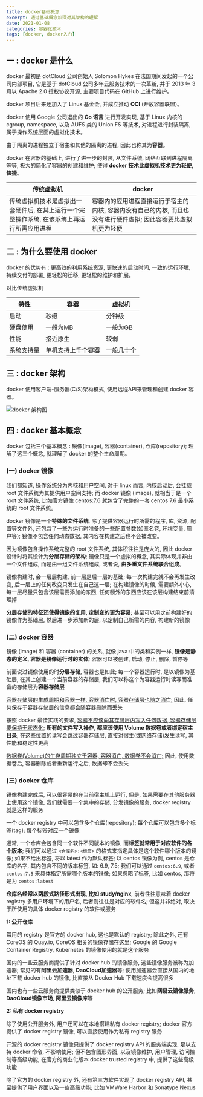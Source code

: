 ```yaml
---
title: docker基础概念
excerpt: 通过基础概念加深对其架构的理解
date: 2021-01-08
categories: 容器化技术
tags: [docker, docker入门]
---
```




## 一 : docker 是什么

docker 最初是 dotCloud 公司创始人 Solomon Hykes 在法国期间发起的一个公司内部项目, 它是基于 dotCloud 公司多年云服务技术的一次革新, 并于 2013 年 3 月以 Apache 2.0 授权协议开源, 主要项目代码在 GitHub 上进行维护。

docker 项目后来还加入了 Linux 基金会, 并成立推动 **OCI** (开放容器联盟)。

docker 使用 Google 公司退出的 **Go 语言** 进行开发实现, 基于 Linux 内核的 cgroup, namespace, 以及 AUFS 类的 Union FS 等技术, 对进程进行封装隔离, 属于操作系统层面的虚拟化技术。

由于隔离的进程独立于宿主和其他的隔离的进程, 因此也称其为**容器**。

docker 在容器的基础上, 进行了进一步的封装, 从文件系统, 网络互联到进程隔离等等, 极大的简化了容器的创建和维护; 使得 **docker 技术比虚拟机技术更为轻便, 快捷**。

| 传统虚拟机                                                   | docker                                                       |
| ------------------------------------------------------------ | ------------------------------------------------------------ |
| 传统虚拟机技术是虚拟出一套硬件后, 在其上运行一个完整操作系统, 在该系统上再运行所需应用进程 | 容器内的应用进程直接运行于宿主的内核, 容器内没有自己的内核, 而且也没有进行硬件虚拟; 因此容器要比虚拟机更为轻便 |



## 二 : 为什么要使用 docker

docker 的优势有 : 更高效的利用系统资源, 更快速的启动时间, 一致的运行环境, 持续交付的部署, 更轻松的迁移, 更轻松的维护和扩展。

对比传统虚拟机

| 特性       | 容器               | 虚拟机     |
| ---------- | ------------------ | ---------- |
| 启动       | 秒级               | 分钟级     |
| 硬盘使用   | 一般为MB           | 一般为GB   |
| 性能       | 接近原生           | 较弱       |
| 系统支持量 | 单机支持上千个容器 | 一般几十个 |



## 三 : docker 架构

docker 使用客户端-服务器(C/S)架构模式, 使用远程API来管理和创建 docker 容器。

![docker 架构图](https://docs.docker.com/engine/images/architecture.svg)



## 四 : docker 基本概念

docker 包括三个基本概念 : 镜像(image), 容器(container), 仓库(repository); 理解了这三个概念, 就理解了 docker 的整个生命周期。

### (一) docker 镜像

我们都知道, 操作系统分为内核和用户空间, 对于 linux 而言, 内核启动后, 会挂载 root 文件系统为其提供用户空间支持; 而 docker 镜像 (image), 就相当于是一个 root 文件系统, 比如官方镜像 centos:7.6 就包含了完整的一套 centos 7.6 最小系统的 root 文件系统。

docker 镜像是一个**特殊的文件系统**, 除了提供容器运行时所需的程序, 库, 资源, 配置等文件外, 还包含了一些为运行时准备的一些配置参数(如匿名卷, 环境变量, 用户等); 镜像不包含任何动态数据, 其内容在构建之后也不会被改变。

因为镜像包含操作系统完整的 root 文件系统, 其体积往往是庞大的, 因此 docker 设计时将其设计为**分层存储的架构**; 镜像只是一个虚拟的概念, 其实际体现并非由一个文件组成, 而是由一组文件系统组成, 或者说, **由多重文件系统联合组成**。

镜像构建时, 会一层层构建, 前一层是后一层的基础; 每一次构建完就不会再发生改变, 后一层上的任何改变只发生在自己这一层; 在构建镜像的时候, 需要额外小心, 每一层尽量只包含该层需要添加的东西, 任何额外的东西应该在该层构建结束前清理掉

**分层存储的特征还使得镜像的复用, 定制变的更为容易**; 甚至可以用之前构建好的镜像作为基础层, 然后进一步添加新的层, 以定制自己所需的内容, 构建新的镜像

### (二) docker 容器

镜像 (image) 和 容器 (container) 的关系, 就像 java 中的类和实例一样, **镜像是静态的定义, 容器是镜像运行时的实体**; 容器可以被创建, 启动, 停止, 删除, 暂停等

前面说过镜像使用的时**分层存储**, 容器也是如此; 每一个容器运行时, 是以镜像为基础层, 在其上创建一个当前容器的存储层, 我们可以称这个为容器运行时读写而准备的存储层为**容器存储层**

<u>容器存储层的生成周期和容器一样, 容器消亡时, 容器存储层也随之消亡;</u> 因此, 任何保存于容器存储层的信息都会随容器删除而丢失

按照 docker 最佳实践的要求, <u>容器不应该向其存储层内写入任何数据, 容器存储层要保持无状态化;</u> **所有的文件写入操作, 都应该使用 Volume 数据卷或者绑定宿主目录**, 在这些位置的读写会跳过容器存储层, 直接对宿主(或网络存储)发生读写, 其性能和稳定性更高

<u>数据卷(Volume)的生存周期独立于容器, 容器消亡, 数据卷不会消亡;</u> 因此, 使用数据卷后, 容器删除或者重新运行之后, 数据却不会丢失

### (三) docker 仓库

镜像构建完成后, 可以很容易的在当前宿主机上运行, 但是, 如果需要在其他服务器上使用这个镜像, 我们就需要一个集中的存储, 分发镜像的服务, docker registry 就是这样的服务

一个 docker registry 中可以包含多个仓库(repository); 每个仓库可以包含多个标签(tag); 每个标签对应一个镜像

通常, 一个仓库会包含同一个软件不同版本的镜像, 而**标签就常用于对应软件的各个版本**; 我们可以通过 `<仓库名>:<标签>` 的格式来指定具体是这个软件哪个版本的镜像; 如果不给出标签, 将以 latest 作为默认标签; 以 centos 镜像为例, centos 是仓库的名字, 其内包含不同的版本标签, 如: 6.9, 7.5; 我们可以通过 `centos:6.9`, 或者 `centos:7.5` 来具体指定所需哪个版本的镜像; 如果忽略了标签, 比如 centos, 那将是为 `centos:latest`

**仓库名经常以两段式路径形式出现, 比如 study/nginx**, 前者往往意味着 docker registry 多用户环境下的用户名, 后者则往往是对应的软件名; 但这并非绝对, 取决于所使用的具体 docker registry 的软件或服务

**1: 公开仓库**

常用的 registry 是官方的 docker hub, 这也是默认的 registry; 除此之外, 还有 CoreOS 的 Quay.io,  CoreOS 相关的镜像存储在这里; Google 的 Google Container Registry, Kubernetes 的镜像使用的就是这个服务

国内的一些云服务商提供了针对 docker hub 的镜像服务, 这些镜像服务被称为加速器; 常见的有**阿里云加速器**, **DaoCloud加速器**等; 使用加速器会直接从国内的地址下载 docker hub 的镜像, 比直接从 Docker Hub 下载速度会提高很多

国内也有一些云服务商提供类似于 docker hub 的公开服务; 比如**网易云镜像服务**, **DaoCloud镜像市场**, **阿里云镜像库**等

**2: 私有 docker registry**

除了使用公开服务外, 用户还可以在本地搭建私有 docker registry; docker 官方提供了 docker registry 镜像, 可以直接使用作为私有 registry 服务

开源的 docker registry 镜像只提供了 docker registry API 的服务端实现, 足以支持 docker 命令, 不影响使用; 但不包含图形界面, 以及镜像维护, 用户管理, 访问控制等高级功能; 在官方的商业化版本 docker trusted registry 中, 提供了这些高级功能

除了官方的 docker registry 外, 还有第三方软件实现了 docker registry API, 甚至提供了用户界面以及一些高级功能; 比如 VMWare Harbor 和 Sonatype Nexus